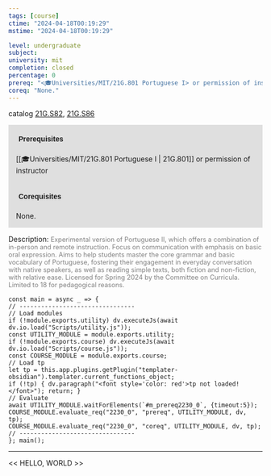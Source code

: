 ```yaml
---
tags: [course]
ctime: "2024-04-18T00:19:29"
mstime: "2024-04-18T00:19:29"

level: undergraduate
subject: 
university: mit
completion: closed
percentage: 0
prereq: "<🎓Universities/MIT/21G.801 Portuguese I> or permission of instructor"
coreq: "None."
---
```


catalog [21G.S82](http://student.mit.edu/catalog/m21Gh.html#21G.S82), [21G.S86](http://student.mit.edu/catalog/m21Gh.html#21G.S86)

<span style="display: block; padding: 15px; background-color: rgb(100, 100, 100, 0.2);"><font id="m_prereq2230_0" style="display: block; font-family: Arial, sans-serif; font-weight: bold; padding: 5px">Prerequisites</font><br><span id="prereq2230_0">[[🎓Universities/MIT/21G.801 Portuguese I | 21G.801]] or permission of instructor</span></span>
<span style="display: block; padding: 15px; background-color: rgb(100, 100, 100, 0.2);"><font id="m_coreq2230_0" style="display: block; font-family: Arial, sans-serif; font-weight: bold; padding: 5px">Corequisites</font><br><span id="coreq2230_0">None.</span></span>

<font style="">Description:</font>
<font style="color: grey; font-size: 0.8rem;">Experimental version of Portuguese II, which offers a combination of in-person and remote instruction. Focus on communication with emphasis on basic oral expression. Aims to help students master the core grammar and basic vocabulary of Portuguese, fostering their engagement in everyday conversation with native speakers, as well as reading simple texts, both fiction and non-fiction, with relative ease. Licensed for Spring 2024 by the Committee on Curricula. Limited to 18 for pedagogical reasons.</font>

```dataviewjs
const main = async _ => {
// --------------------------------
// Load modules
if (!module.exports.utility) dv.executeJs(await dv.io.load("Scripts/utility.js"));
const UTILITY_MODULE = module.exports.utility;
if (!module.exports.course) dv.executeJs(await dv.io.load("Scripts/course.js"));
const COURSE_MODULE = module.exports.course;
// Load tp
let tp = this.app.plugins.getPlugin("templater-obsidian").templater.current_functions_object;
if (!tp) { dv.paragraph("<font style='color: red'>tp not loaded!</font>"); return; }
// Evaluate
await UTILITY_MODULE.waitForElements(`#m_prereq2230_0`, {timeout:5});
COURSE_MODULE.evaluate_req("2230_0", "prereq", UTILITY_MODULE, dv, tp);
COURSE_MODULE.evaluate_req("2230_0", "coreq", UTILITY_MODULE, dv, tp);
// --------------------------------
}; main();
```

---

<< HELLO, WORLD >>
